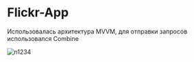 # Flickr-App
Использовалась архитектура MVVM, для отправки запросов использовался Combine

![n1234](https://github.com/Berendei75405/Flickr-App/assets/82874611/58ec9fc6-2741-4d09-87c3-8dc1cd728d3a)
